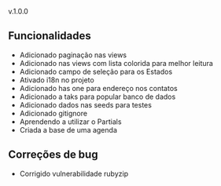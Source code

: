 v.1.0.0
## Funcionalidades
* Adicionado paginação nas views
* Adicionado nas views com lista colorida para melhor leitura
* Adicionado campo de seleção para os Estados
* Ativado i18n no projeto
* Adicionado has one para endereço nos contatos
* Adicionado a taks para popular banco de dados
* Adicionado dados nas seeds para testes
* Adicionado gitignore
* Aprendendo a utilizar o Partials
* Criada a base de uma agenda

## Correções de bug
* Corrigido vulnerabilidade rubyzip
